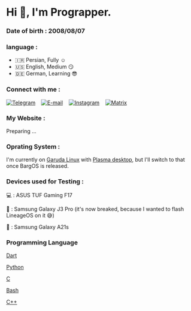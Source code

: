 # Hi 👋, I'm Prograpper.
  
### Date of birth : 2008/08/07

### language :

* 🇮🇷 Persian, Fully ☺️
* 🇺🇸 English, Medium 😏
* 🇩🇪 German, Learning 😎


### Connect with me :

[![Telegram](https://github.com/erman2008/erman2008/blob/main/a/telegram.svg)](https://t.me/Prograpper)&nbsp;&nbsp;&nbsp;&nbsp;[![E-mail](https://github.com/erman2008/erman2008/blob/main/a/email.svg)](mailto:ermanzero2008@gmail.com)&nbsp;&nbsp;&nbsp;&nbsp;[![Instagram](https://github.com/erman2008/erman2008/blob/main/a/instagram.svg)](https://instagram.com/prograpper)&nbsp;&nbsp;&nbsp;&nbsp;[![Matrix](https://github.com/erman2008/erman2008/blob/main/a/matrix.svg)](https://matrix.to/#/@erman:envs.net)
 
### My Website :
Preparing ...


### Oprating System :
I'm currently on [Garuda Linux](https://garudalinux.org) with [Plasma desktop](https://kde.org), but I'll switch to that once BargOS is released.


### Devices used for Testing :
💻 : ASUS TUF Gaming F17

📱 : Samsung Galaxy J3 Pro (it's now breaked, because I wanted to flash LineageOS on it 😅)

📱 : Samsung Galaxy A21s


### Programming Language

[Dart](https://en.wikipedia.org/wiki/Dart_(programming_language))


[Python](https://en.wikipedia.org/wiki/Python_(programming_language))


[C](https://en.wikipedia.org/wiki/C_(programming_language))


[Bash](https://en.wikipedia.org/wiki/Bash_(Unix_shell))


[C++](https://en.wikipedia.org/wiki/C++)
